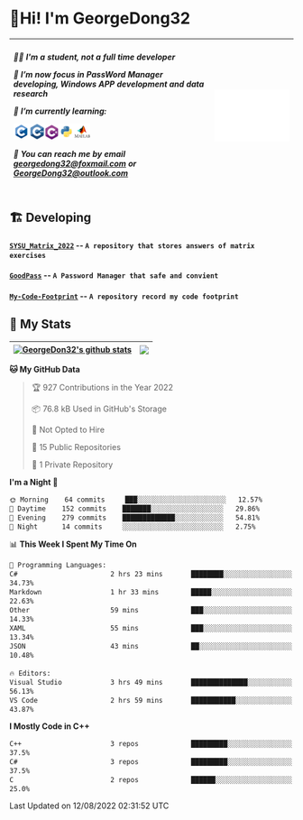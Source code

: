# 👋Hi! I'm GeorgeDong32
| <h5 align="left"><p>🧑‍🎓 I'm a student, not a full time developer</p><p>👀 I’m now focus in PassWord Manager developing, Windows APP development and data research</p><p>📖 I’m currently learning:</p><code><img height="28" alt="C" src="https://raw.githubusercontent.com/github/explore/f3e22f0dca2be955676bc70d6214b95b13354ee8/topics/c/c.png"></code><code><img height="28" alt="C++" src="https://raw.githubusercontent.com/github/explore/180320cffc25f4ed1bbdfd33d4db3a66eeeeb358/topics/cpp/cpp.png"></code><code><img height="26" alt="C#" src="https://github.com/GeorgeDong32/GeorgeDong32/blob/main/C%23Logo.png"></code><code><img height="28" alt="Python" src="https://raw.githubusercontent.com/github/explore/80688e429a7d4ef2fca1e82350fe8e3517d3494d/topics/python/python.png"></code><code><img height="28" alt="Matlab" src="https://raw.githubusercontent.com/github/explore/80688e429a7d4ef2fca1e82350fe8e3517d3494d/topics/matlab/matlab.png"></code></p>💬 You can reach me by email georgedong32@foxmail.com or GeorgeDong32@outlook.com</p></h5> | <img width="450" alt="my-commit-calendar" src="https://github.com/GeorgeDong32/GeorgeDong32/blob/main/metrics.plugin.isocalendar.svg" > |
| ------------- | ------------- |

#### 
#### 
#### 
#### 

## 🏗️ Developing
#### [`SYSU_Matrix_2022`](https://github.com/GeorgeDong32/SYSU_Matrix_2022) -- `A repository that stores answers of matrix exercises`
#### [`GoodPass`](https://github.com/GeorgeDong32/GoodPass) -- `A Password Manager that safe and convient`
#### [`My-Code-Footprint`](https://github.com/GeorgeDong32/My-Code-Footprint) -- `A repository record my code footprint`
## 🚀 My Stats

| <a href="https://github.com/GeorgeDong32/github-readme-stats"><img align="center" src="https://github-readme-stats-one-topaz-92.vercel.app/api?username=GeorgeDong32&show_icons=true&bg_color=45,34558b,FFFFFF&title_color=FFFFFF&icon_color=F5DF4D&hide_border=1" alt="GeorgeDon32's github stats" /></a> | <a href="https://github.com/GeorgeDong32/github-readme-stats"><img align="center" height="192" src="https://github-readme-stats-one-topaz-92.vercel.app/api/top-langs/?username=GeorgeDong32&layout=compact&bg_color=45,FFFFFF,34558b&title_color=555555&hide_border=1" /></a> |
| ------------- | ------------- |


<!--START_SECTION:waka-->
**🐱 My GitHub Data** 

> 🏆 927 Contributions in the Year 2022
 > 
> 📦 76.8 kB Used in GitHub's Storage 
 > 
> 🚫 Not Opted to Hire
 > 
> 📜 15 Public Repositories 
 > 
> 🔑 1 Private Repository 
 > 
**I'm a Night 🦉** 

```text
🌞 Morning    64 commits     ███░░░░░░░░░░░░░░░░░░░░░░   12.57% 
🌆 Daytime    152 commits    ███████░░░░░░░░░░░░░░░░░░   29.86% 
🌃 Evening    279 commits    █████████████░░░░░░░░░░░░   54.81% 
🌙 Night      14 commits     ░░░░░░░░░░░░░░░░░░░░░░░░░   2.75%

```


📊 **This Week I Spent My Time On** 

```text
💬 Programming Languages: 
C#                       2 hrs 23 mins       ████████░░░░░░░░░░░░░░░░░   34.73% 
Markdown                 1 hr 33 mins        █████░░░░░░░░░░░░░░░░░░░░   22.63% 
Other                    59 mins             ███░░░░░░░░░░░░░░░░░░░░░░   14.33% 
XAML                     55 mins             ███░░░░░░░░░░░░░░░░░░░░░░   13.34% 
JSON                     43 mins             ██░░░░░░░░░░░░░░░░░░░░░░░   10.48%

🔥 Editors: 
Visual Studio            3 hrs 49 mins       ██████████████░░░░░░░░░░░   56.13% 
VS Code                  2 hrs 59 mins       ███████████░░░░░░░░░░░░░░   43.87%

```

**I Mostly Code in C++** 

```text
C++                      3 repos             █████████░░░░░░░░░░░░░░░░   37.5% 
C#                       3 repos             █████████░░░░░░░░░░░░░░░░   37.5% 
C                        2 repos             ██████░░░░░░░░░░░░░░░░░░░   25.0%

```



 Last Updated on 12/08/2022 02:31:52 UTC
<!--END_SECTION:waka-->

